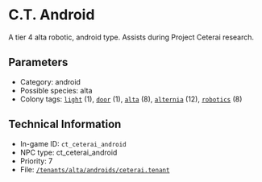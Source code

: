 # C.T. Android

A tier 4 alta robotic, android type. Assists during Project Ceterai research.

## Parameters

- Category: android
- Possible species: alta
- Colony tags: [`light`](https://ceterai.github.io/MyEnternia/Wiki/Tags/Light) (1), [`door`](https://ceterai.github.io/MyEnternia/Wiki/Tags/Door) (1), [`alta`](https://ceterai.github.io/MyEnternia/Wiki/Tags/Alta) (8), [`alternia`](https://ceterai.github.io/MyEnternia/Wiki/Tags/Alternia) (12), [`robotics`](https://ceterai.github.io/MyEnternia/Wiki/Tags/Robotics) (8)

## Technical Information

- In-game ID: `ct_ceterai_android`
- NPC type: ct_ceterai_android
- Priority: 7
- File: [`/tenants/alta/androids/ceterai.tenant`](https://github.com/Ceterai/Enternia/blob/main/tenants/alta/androids/ceterai.tenant)
